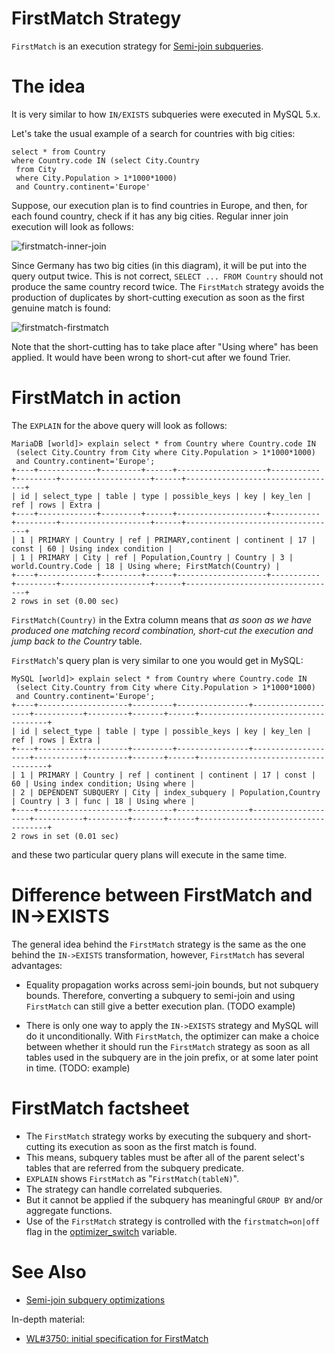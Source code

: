 # FirstMatch Strategy

`FirstMatch` is an execution strategy for [Semi-join subqueries](../subquery-optimizations/semi-join-subquery-optimizations.md).

#

# The idea

It is very similar to how `IN/EXISTS` subqueries were executed in MySQL 5.x.

Let's take the usual example of a search for countries with big cities:

```
select * from Country 
where Country.code IN (select City.Country 
 from City 
 where City.Population > 1*1000*1000)
 and Country.continent='Europe'
```

Suppose, our execution plan is to find countries in Europe, and then, for each found country, check if it has any big cities. Regular inner join execution will look as follows:

![firstmatch-inner-join](/en/firstmatch-strategy/+image/firstmatch-inner-join "firstmatch-inner-join")

Since Germany has two big cities (in this diagram), it will be put into the query output twice. This is not correct, `SELECT ... FROM Country` should not produce the same country record twice. The `FirstMatch` strategy avoids the production of duplicates by short-cutting execution as soon as the first genuine match is found:

![firstmatch-firstmatch](/en/firstmatch-strategy/+image/firstmatch-firstmatch "firstmatch-firstmatch")

Note that the short-cutting has to take place after "Using where" has been applied. It would have been wrong to short-cut after we found Trier.

#

# FirstMatch in action

The `EXPLAIN` for the above query will look as follows:

```
MariaDB [world]> explain select * from Country where Country.code IN 
 (select City.Country from City where City.Population > 1*1000*1000)
 and Country.continent='Europe';
+----+-------------+---------+------+--------------------+-----------+---------+--------------------+------+----------------------------------+
| id | select_type | table | type | possible_keys | key | key_len | ref | rows | Extra |
+----+-------------+---------+------+--------------------+-----------+---------+--------------------+------+----------------------------------+
| 1 | PRIMARY | Country | ref | PRIMARY,continent | continent | 17 | const | 60 | Using index condition |
| 1 | PRIMARY | City | ref | Population,Country | Country | 3 | world.Country.Code | 18 | Using where; FirstMatch(Country) |
+----+-------------+---------+------+--------------------+-----------+---------+--------------------+------+----------------------------------+
2 rows in set (0.00 sec)
```

`FirstMatch(Country)` in the Extra column means that *as soon as we have produced one matching record combination, short-cut the execution and jump back to the Country* table.

`FirstMatch`'s query plan is very similar to one you would get in MySQL:

```
MySQL [world]> explain select * from Country where Country.code IN 
 (select City.Country from City where City.Population > 1*1000*1000) 
 and Country.continent='Europe';
+----+--------------------+---------+----------------+--------------------+-----------+---------+-------+------+------------------------------------+
| id | select_type | table | type | possible_keys | key | key_len | ref | rows | Extra |
+----+--------------------+---------+----------------+--------------------+-----------+---------+-------+------+------------------------------------+
| 1 | PRIMARY | Country | ref | continent | continent | 17 | const | 60 | Using index condition; Using where |
| 2 | DEPENDENT SUBQUERY | City | index_subquery | Population,Country | Country | 3 | func | 18 | Using where |
+----+--------------------+---------+----------------+--------------------+-----------+---------+-------+------+------------------------------------+
2 rows in set (0.01 sec)
```

and these two particular query plans will execute in the same time.

#

# Difference between FirstMatch and IN->EXISTS

The general idea behind the `FirstMatch` strategy is the same as the one behind the `IN->EXISTS` transformation, however, `FirstMatch` has several advantages:

* Equality propagation works across semi-join bounds, but not subquery bounds. Therefore, converting a subquery to semi-join and using `FirstMatch` can still give a better execution plan. (TODO example)

* There is only one way to apply the `IN->EXISTS` strategy and MySQL will do it unconditionally. With `FirstMatch`, the optimizer can make a choice between whether it should run the `FirstMatch` strategy as soon as all tables used in the subquery are in the join prefix, or at some later point in time. (TODO: example)

#

# FirstMatch factsheet

* The `FirstMatch` strategy works by executing the subquery and short-cutting its execution as soon as the first match is found.
* This means, subquery tables must be after all of the parent select's tables that are referred from the subquery predicate.
* `EXPLAIN` shows `FirstMatch` as "`FirstMatch(tableN)`".
* The strategy can handle correlated subqueries.
* But it cannot be applied if the subquery has meaningful `GROUP BY` and/or aggregate functions.
* Use of the `FirstMatch` strategy is controlled with the `firstmatch=on|off` flag in the [optimizer_switch](../../system-variables/server-system-variables.md#optimizer_switch) variable.

#

# See Also

* [Semi-join subquery optimizations](../subquery-optimizations/semi-join-subquery-optimizations.md)

In-depth material:

* [WL#3750: initial specification for FirstMatch](http://forge.mysql.com/worklog/task.php?id=3750)
